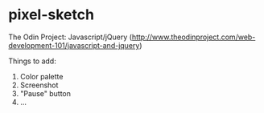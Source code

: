 # pixel-sketch
The Odin Project: Javascript/jQuery 
(http://www.theodinproject.com/web-development-101/javascript-and-jquery)

Things to add: 
1. Color palette
2. Screenshot
3. "Pause" button
4. ...
